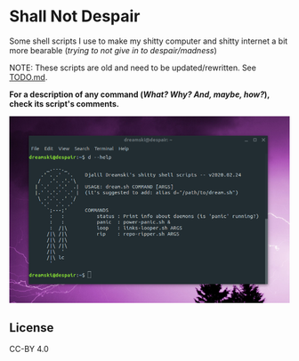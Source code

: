 # Shall Not Despair
Some shell scripts I use to make my shitty computer and shitty internet a bit more bearable (_trying to not give in to despair/madness_)

NOTE: These scripts are old and need to be updated/rewritten. See [TODO.md](TODO.md).

**For a description of any command (_What? Why? And, maybe, how?_), check its script's comments.**

![screenshot](screenshot.png)

## License
CC-BY 4.0
